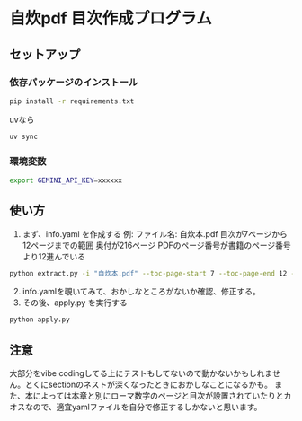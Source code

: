 # 自炊pdf 目次作成プログラム

## セットアップ

### 依存パッケージのインストール
```bash
pip install -r requirements.txt
```

uvなら
```bash
uv sync
```


### 環境変数

```bash
export GEMINI_API_KEY=xxxxxx
```

## 使い方

1. まず、info.yaml を作成する
例: 
ファイル名: 自炊本.pdf 
目次が7ページから12ページまでの範囲
奥付が216ページ
PDFのページ番号が書籍のページ番号より12進んでいる


```bash
python extract.py -i "自炊本.pdf" --toc-page-start 7 --toc-page-end 12 --author-page 216 --toc-page-diff 12
```

2. info.yamlを覗いてみて、おかしなところがないか確認、修正する。
3. その後、apply.py を実行する

```bash
python apply.py
```

## 注意

大部分をvibe codingしてる上にテストもしてないので動かないかもしれません。とくにsectionのネストが深くなったときにおかしなことになるかも。
また、本によっては本章と別にローマ数字のページと目次が設置されていたりとカオスなので、適宜yamlファイルを自分で修正するしかないと思います。






